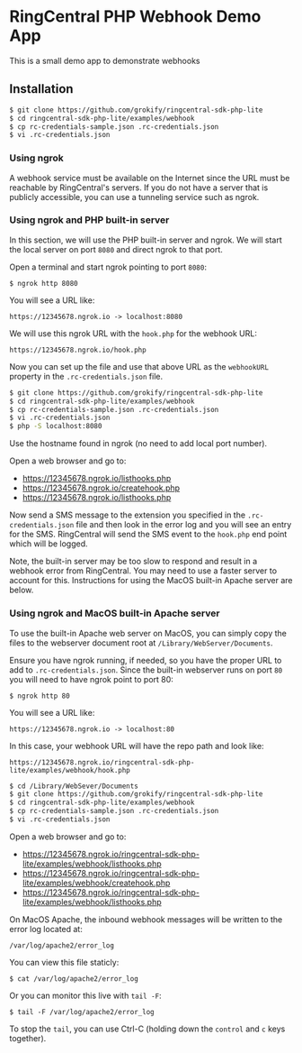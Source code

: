 # RingCentral PHP Webhook Demo App

This is a small demo app to demonstrate webhooks

## Installation

```bash
$ git clone https://github.com/grokify/ringcentral-sdk-php-lite
$ cd ringcentral-sdk-php-lite/examples/webhook
$ cp rc-credentials-sample.json .rc-credentials.json
$ vi .rc-credentials.json
```

### Using ngrok

A webhook service must be available on the Internet since the URL must be reachable by RingCentral's servers. If you do not have a server that is publicly accessible, you can use a tunneling service such as ngrok.

### Using ngrok and PHP built-in server

In this section, we will use the PHP built-in server and ngrok. We will start the local server on port `8080` and direct ngrok to that port. 

Open a terminal and start ngrok pointing to port `8080`:

`$ ngrok http 8080`

You will see a URL like:

`https://12345678.ngrok.io -> localhost:8080`

We will use this ngrok URL with the `hook.php` for the webhook URL:

`https://12345678.ngrok.io/hook.php`

Now you can set up the file and use that above URL as the `webhookURL` property in the `.rc-credentials.json` file.

```bash
$ git clone https://github.com/grokify/ringcentral-sdk-php-lite
$ cd ringcentral-sdk-php-lite/examples/webhook
$ cp rc-credentials-sample.json .rc-credentials.json
$ vi .rc-credentials.json
$ php -S localhost:8080
```

Use the hostname found in ngrok (no need to add local port number).

Open a web browser and go to:

* https://12345678.ngrok.io/listhooks.php
* https://12345678.ngrok.io/createhook.php
* https://12345678.ngrok.io/listhooks.php

Now send a SMS message to the extension you specified in the `.rc-credentials.json` file and then look in the error log and you will see an entry for the SMS. RingCentral will send the SMS event to the `hook.php` end point which will be logged.

Note, the built-in server may be too slow to respond and result in a webhook error from RingCentral. You may need to use a faster server to account for this. Instructions for using the MacOS built-in Apache server are below.

### Using ngrok and MacOS built-in Apache server

To use the built-in Apache web server on MacOS, you can simply copy the files to the webserver document root at `/Library/WebServer/Documents`.

Ensure you have ngrok running, if needed, so you have the proper URL to add to `.rc-credentials.json`. Since the built-in webserver runs on port `80` you will need to have ngrok point to port 80:

`$ ngrok http 80`

You will see a URL like:

`https://12345678.ngrok.io -> localhost:80`

In this case, your webhook URL will have the repo path and look like:

`https://12345678.ngrok.io/ringcentral-sdk-php-lite/examples/webhook/hook.php`

```bash
$ cd /Library/WebSever/Documents
$ git clone https://github.com/grokify/ringcentral-sdk-php-lite
$ cd ringcentral-sdk-php-lite/examples/webhook
$ cp rc-credentials-sample.json .rc-credentials.json
$ vi .rc-credentials.json
```

Open a web browser and go to:

* https://12345678.ngrok.io/ringcentral-sdk-php-lite/examples/webhook/listhooks.php
* https://12345678.ngrok.io/ringcentral-sdk-php-lite/examples/webhook/createhook.php
* https://12345678.ngrok.io/ringcentral-sdk-php-lite/examples/webhook/listhooks.php

On MacOS Apache, the inbound webhook messages will be written to the error log located at:

`/var/log/apache2/error_log`

You can view this file staticly:

`$ cat /var/log/apache2/error_log`

Or you can monitor this live with `tail -F`:

`$ tail -F /var/log/apache2/error_log`

To stop the `tail`, you can use Ctrl-C (holding down the `control` and `c` keys together).
